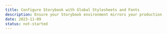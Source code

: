 ```yaml
---
title: Configure Storybook with Global Stylesheets and Fonts
description: Ensure your Storybook environment mirrors your production setup. Learn to add global stylesheets and fonts, creating a consistent look and feel across your project and component library.
date: 2023-11-09
status: not-started
---
```

